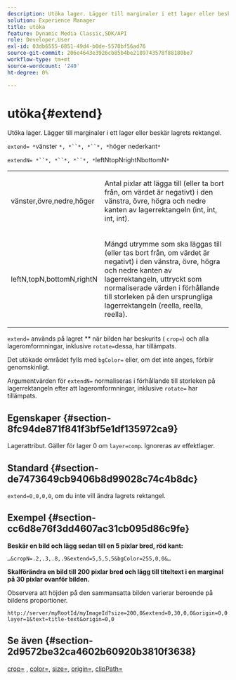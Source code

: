 ```yaml
---
description: Utöka lager. Lägger till marginaler i ett lager eller beskär lagrets rektangel.
solution: Experience Manager
title: utöka
feature: Dynamic Media Classic,SDK/API
role: Developer,User
exl-id: 03db6555-6851-49d4-b0de-5570bf56ad76
source-git-commit: 206e4643e3926cb85b4be2189743578f88180be7
workflow-type: tm+mt
source-wordcount: '240'
ht-degree: 0%

---
```


# utöka{#extend}

Utöka lager. Lägger till marginaler i ett lager eller beskär lagrets rektangel.

`extend= *`vänster `*, *``*, *``*, *`höger nederkant`*`

`extendN= *``*, *``*, *``*, *`leftNtopNrightNbottomN`*`

<table id="simpletable_1DCCD469712B423C8154630127DC5F54"> 
 <tr class="strow"> 
  <td class="stentry"> <p><span class="codeph"> <span class="varname"> vänster,övre,nedre,höger</span></span> </p></td> 
  <td class="stentry"> <p>Antal pixlar att lägga till (eller ta bort från, om värdet är negativt) i den vänstra, övre, högra och nedre kanten av lagerrektangeln (int, int, int, int). </p></td> 
 </tr> 
 <tr class="strow"> 
  <td class="stentry"> <p><span class="codeph"> <span class="varname"> leftN,topN,bottomN,rightN</span></span> </p></td> 
  <td class="stentry"> <p>Mängd utrymme som ska läggas till (eller tas bort från, om värdet är negativt) i den vänstra, övre, högra och nedre kanten av lagerrektangeln, uttryckt som normaliserade värden i förhållande till storleken på den ursprungliga lagerrektangeln (reella, reella, reella). </p></td> 
 </tr> 
</table>

`extend=` används på lagret  ** när bilden har beskurits (  `crop=`) och alla lageromformningar, inklusive  `rotate=`dessa, har tillämpats.

Det utökade området fylls med `bgColor=` eller, om det inte anges, förblir genomskinligt.

Argumentvärden för `extendN=` normaliseras i förhållande till storleken på lagerrektangeln efter att lageromformningar, inklusive `rotate=` har tillämpats.

## Egenskaper {#section-8fc94de871f841f3bf5e1df135972ca9}

Lagerattribut. Gäller för lager 0 om `layer=comp`. Ignoreras av effektlager.

## Standard {#section-de7473649cb9406b8d99028c74c4b8dc}

`extend=0,0,0,0`, om du inte vill ändra lagrets rektangel.

## Exempel {#section-cc6d8e76f3dd4607ac31cb095d86c9fe}

**Beskär en bild och lägg sedan till en 5 pixlar bred, röd kant:**

`…&cropN=.2,.3,.8,.9&extend=5,5,5,5&bgColor=255,0,0&…`

**Skalförändra en bild till 200 pixlar bred och lägg till titeltext i en marginal på 30 pixlar ovanför bilden.**

Observera att höjden på den sammansatta bilden varierar beroende på bildens proportioner.

`http://server/myRootId/myImageId?size=200,0&extend=0,30,0,0&origin=0,0 layer=1&text=title-text&origin=0,0`

## Se även {#section-2d9572be32ca4602b60920b3810f3638}

[crop=](../../../../../is-api/http-ref/image-serving-api-ref/c-http-protocol-reference/c-command-reference/r-crop.md#reference-6fd0f6399966446ab4425ce050572eab) ,  [color=](/help/aem-is-ir-api/is-api/http-ref/image-serving-api-ref/c-http-protocol-reference/c-data-types/r-is-http-color.md),  [size=](../../../../../is-api/http-ref/image-serving-api-ref/c-http-protocol-reference/c-data-types/r-size.md#reference-04d383f32c7b4003bed9978cb854747b),  [origin=](../../../../../is-api/http-ref/image-serving-api-ref/c-http-protocol-reference/c-command-reference/r-origin.md#reference-e11c7ac06e2240cc884c3fec98f05138),  [clipPath=](../../../../../is-api/http-ref/image-serving-api-ref/c-http-protocol-reference/c-command-reference/r-clippath.md#reference-8139b1b52dc54749b51b109521ddf83d)
